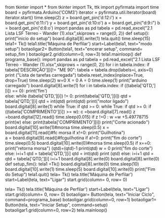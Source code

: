 from tkinter import *
from tkinter import Tk, ttk
import pyfirmata
import time
board = pyfirmata.Arduino('COM3')
iterator = pyfirmata.util.Iterator(board)
iterator.start()
time.sleep(2)
z = board.get_pin('d:12:i')
x = board.get_pin('d:11:i')
y = board.get_pin('d:10:o')
a = board.get_pin("d:9:i")
b = board.get_pin('d:8:o')
import pandas as pd
tabela  = pd.read_excel("2.1 Lista LSF Térreo - Wander (1).xlsx",skiprows = range(0, 2))
def setup():
    print("inicio do setup")
    board.digital[8].write(1) 
    tela.quit()
    time.sleep(15)
    tela1= Tk()
    tela1.title('Máquina de Perfilar')
    start=Label(tela1, text="modo setup")
    botaoligar2= Button(tela1, text="encerar setup", command= setup_fim )
    botaoligar2.grid(column=0, row=3)
    tela1.mainloop()
def programa_base():
    import pandas as pd
    tabela  = pd.read_excel("2.1 Lista LSF Térreo - Wander (1).xlsx",skiprows = range(0, 2))
    for i in tabela.index:
        if tabela['DESCRIÇÃO'][i]!= "ME 90":
            tabela = tabela.drop(labels=i, axis=0)
    print ("Lista de tarefas carregada")
    tabela.reset_index(inplace=True, drop=True)
    time.sleep(2)
    w=0
    X = 0
    A = 0
    time.sleep(1)
    print("arduino carregado")
    board.digital[8].write(1)
    for i in tabela.index:
        if ((tabela['QTD,'][i]) == 0):
            print('fim')    
        else:
            while (tabela['QTD,'][i]) != 0:
                print(tabela['QTD,'][i]) 
                qtd = tabela['QTD,'][i]
                qtd = int(qtd)
                print(qtd)
                print("motor ligado")
                board.digital[8].write(1)
                while True:
                    if qtd >= 0:
                        while True:
                            if  qtd >= 0:
                                if ((tabela['COMPRIMENTO'][i]) >= w):
                                    c =board.digital[7].read()
                                    z =board.digital[12].read()
                                    time.sleep(0.015)
                                    if z !=0 :
                                        w =w +5.49778715
                                    print(w)
                                else:
                                    print(tabela['COMPRIMENTO'][i]) 
                                    print("Corte acionado")
                                    board.digital[10].write(1)#morsa
                                    time.sleep(0.5)
                                    x = board.digital[11].read()#fc morsa
                                    if x!=0:
                                        print("Guilhotina")                                 
                                        a = board.digital[9].read()#fcguilhotina
                                    if a!=0:
                                        print("fim do corte") 
                                        time.sleep(0.5)
                                        board.digital[10].write(0)#morsa
                                        time.sleep(0.5)
                                        if x==0:
                                            print("retorna morsa")
                                        (qtd)=(qtd)-1
                                        print(qtd)
                                        w = 0
                                    print("fim do corte")
                            else:
                                i=i+1
                                qtd = tabela['QTD,'][i]
                                qtd = int(qtd)
                                print (qtd)
                    else:
                        i=i+1
                qtd = qtd = tabela['QTD,'][i]
            i=i+1
            board.digital[8].write(0)
    board.digital[8].write(0)
def setup_fim():
    tela1 =Tk() 
    board.digital[8].write(0)
    time.sleep(10)
    board.digital[10].write(1)
    time.sleep(5)
    board.digital[10].write(0)
    print("Fim do Setup")
    tela1.quit()
    tela= Tk()
    tela.title('Máquina de Perfilar')
    start=Label(tela, text="Ligar")
    start.grid(column= 0, row= 0)

tela= Tk()
tela.title('Máquina de Perfilar')
start=Label(tela, text="Ligar")
start.grid(column= 0, row= 0)
botaoligar= Button(tela, text="Iniciar Ciclo", command=programa_base)
botaoligar.grid(column=0, row=1)
botaoligar1= Button(tela, text="Iniciar Setup", command=setup)
botaoligar1.grid(column=0, row=2)
tela.mainloop()
